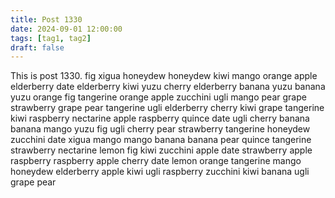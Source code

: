 ```yaml
---
title: Post 1330
date: 2024-09-01 12:00:00
tags: [tag1, tag2]
draft: false
---
```

This is post 1330.
fig
xigua
honeydew
honeydew
kiwi
mango
orange
apple
elderberry
date
elderberry
kiwi
yuzu
cherry
elderberry
banana
yuzu
banana
yuzu
orange
fig
tangerine
orange
apple
zucchini
ugli
mango
pear
grape
strawberry
grape
pear
tangerine
ugli
elderberry
cherry
kiwi
grape
tangerine
kiwi
raspberry
nectarine
apple
raspberry
quince
date
ugli
cherry
banana
banana
mango
yuzu
fig
ugli
cherry
pear
strawberry
tangerine
honeydew
zucchini
date
xigua
mango
mango
banana
banana
pear
quince
tangerine
strawberry
nectarine
lemon
fig
kiwi
zucchini
apple
date
strawberry
apple
raspberry
raspberry
apple
cherry
date
lemon
orange
tangerine
mango
honeydew
elderberry
apple
kiwi
ugli
raspberry
zucchini
kiwi
banana
ugli
grape
pear
